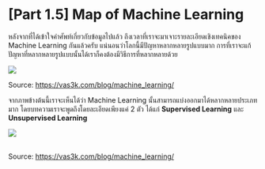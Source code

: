 # [Part 1.5] Map of Machine Learning

หลังจากที่ได้เข้าใจคำศัพท์เกี่ยวกับข้อมูลไปแล้ว ถึงเวลาที่เราจะมาเจาะรายละเอียดเชิงเทคนิคของ Machine Learning กันแล้วครับ แน่นอนว่าโลกนี้มีปัญหาหลากหลายรูปแบบมาก การที่เราจะแก้ปัญหาที่หลากหลายรูปแบบนั้นได้เราก็คงต้องมีวิธีการที่หลากหลายด้วย

<div class="img-caption">
    <img src="../img/content_images/15_map-of-ml/map.jpg"/><br>
    <p>Source: <a href="https://vas3k.com/blog/machine_learning/">https://vas3k.com/blog/machine_learning/</a></p>
</div>

จากภาพข้างต้นนี้เราจะเห็นได้ว่า Machine Learning นั้นสามารถแบ่งออกมาได้หลากหลายประเภทมาก โดยบทความเราจะพูดถึงโดยละเอียดเพียงแค่ 2 ตัว ได้แก่ **Supervised Learning** และ **Unsupervised Learning**

<div class="img-caption">
    <img src="../img/content_images/15_map-of-ml/classical.jpg"/><br><br>
    <p>Source: <a href="https://vas3k.com/blog/machine_learning/">https://vas3k.com/blog/machine_learning/</a></p>
</div>